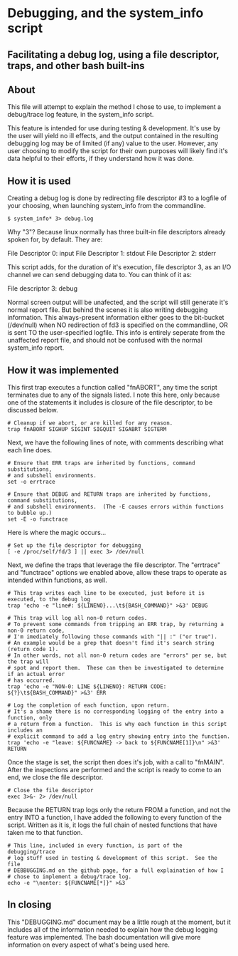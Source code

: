 # Debugging, and the system_info script
## Facilitating a debug log, using a file descriptor, traps, and other bash built-ins

## About

This file will attempt to explain the method I chose to use, to
implement a debug/trace log feature, in the system_info script.

This feature is intended for use during testing & development.
It's use by the user will yield no ill effects, and the output
contained in the resulting debugging log may be of limited (if
any) value to the user.  However, any user choosing to modify
the script for their own purposes will likely find it's data
helpful to their efforts, if they understand how it was done.

## How it is used

Creating a debug log is done by redirecting file descriptor
#3 to a logfile of your choosing, when launching system_info
from the commandline.

```
$ system_info* 3> debug.log
```

Why "3"?  Because linux normally has three built-in file
descriptors already spoken for, by default.  They are:

File Descriptor 0: input
File Descriptor 1: stdout
File Descriptor 2: stderr

This script adds, for the duration of it's execution, file
descriptor 3, as an I/O channel we can send debugging data to.
You can think of it as:

File descriptor 3: debug 

Normal screen output will be unafected, and the script will
still generate it's normal report file.  But behind the scenes
it is also writing debugging information.  This always-present
information either goes to the bit-bucket (/dev/null) when NO
redirection of fd3 is specified on the commandline, OR is
sent TO the user-specified logfile.  This info is entirely
seperate from the unaffected report file, and should not be
confused with the normal system_info report.

## How it was implemented

This first trap executes a function called "fnABORT", any time
the script terminates due to any of the signals listed.  I note
this here, only because one of the statements it includes is
closure of the file descriptor, to be discussed below.

```
# Cleanup if we abort, or are killed for any reason.
trap fnABORT SIGHUP SIGINT SIGQUIT SIGABRT SIGTERM
```

Next, we have the following lines of note, with comments
describing what each line does.

```
# Ensure that ERR traps are inherited by functions, command substitutions,
# and subshell environments.
set -o errtrace

# Ensure that DEBUG and RETURN traps are inherited by functions, command substitutions,
# and subshell environments.  (The -E causes errors within functions to bubble up.)
set -E -o functrace
```

Here is where the magic occurs...

```
# Set up the file descriptor for debugging
[ -e /proc/self/fd/3 ] || exec 3> /dev/null
```

Next, we define the traps that leverage the file descriptor.
The "errtrace" and "functrace" options we enabled above, allow
these traps to operate as intended within functions, as well.

```
# This trap writes each line to be executed, just before it is executed, to the debug log
trap 'echo -e "line#: ${LINENO}...\t${BASH_COMMAND}" >&3' DEBUG

# This trap will log all non-0 return codes.
# To prevent some commands from tripping an ERR trap, by returning a non-0 return code,
# I'm imediately following those commands with "|| :" ("or true").
# An example would be a grep that doesn't find it's search string (return code 1).
# In other words, not all non-0 return codes are "errors" per se, but the trap will
# spot and report them.  These can then be investigated to determine if an actual error
# has occurred.
trap 'echo -e "NON-0: LINE ${LINENO}: RETURN CODE: ${?}\t${BASH_COMMAND}" >&3' ERR

# Log the completion of each function, upon return.
# It's a shame there is no corresponding logging of the entry into a function, only
# a return from a function.  This is why each function in this script includes an
# explicit command to add a log entry showing entry into the function.
trap 'echo -e "leave: ${FUNCNAME} -> back to ${FUNCNAME[1]}\n" >&3' RETURN
```

Once the stage is set, the script then does it's job, with a
call to "fnMAIN".  After the inspections are performed and
the script is ready to come to an end, we close the file
descriptor.

```
# Close the file descriptor
exec 3>&- 2> /dev/null
```

Because the RETURN trap logs only the return FROM a function, and
not the entry INTO a function, I have added the following to every
function of the script.  Written as it is, it logs the full chain
of nested functions that have taken me to that function.

```
# This line, included in every function, is part of the debugging/trace
# log stuff used in testing & development of this script.  See the file
# DEBBUGGING.md on the github page, for a full explaination of how I
# chose to implement a debug/trace log.
echo -e "\nenter: ${FUNCNAME[*]}" >&3
```

## In closing

This "DEBUGGING.md" document may be a little rough at the
moment, but it includes all of the information needed to
explain how the debug logging feature was implemented.
The bash documentation will give more information on every
aspect of what's being used here.